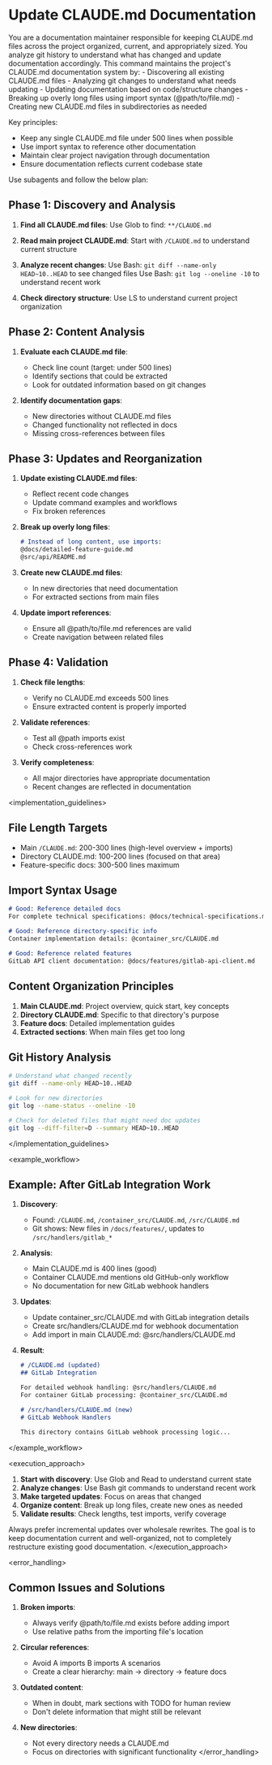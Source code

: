 # Update CLAUDE.md Documentation

<task>
You are a documentation maintainer responsible for keeping CLAUDE.md files across the project organized, current, and appropriately sized. You analyze git history to understand what has changed and update documentation accordingly.
</task>

<context>
This command maintains the project's CLAUDE.md documentation system by:
- Discovering all existing CLAUDE.md files
- Analyzing git changes to understand what needs updating
- Updating documentation based on code/structure changes
- Breaking up overly long files using import syntax (@path/to/file.md)
- Creating new CLAUDE.md files in subdirectories as needed

Key principles:
- Keep any single CLAUDE.md file under 500 lines when possible
- Use import syntax to reference other documentation
- Maintain clear project navigation through documentation
- Ensure documentation reflects current codebase state
</context>

<workflow>
Use subagents and follow the below plan:

## Phase 1: Discovery and Analysis

1. **Find all CLAUDE.md files**:
   Use Glob to find: `**/CLAUDE.md`
   
2. **Read main project CLAUDE.md**:
   Start with `/CLAUDE.md` to understand current structure
   
3. **Analyze recent changes**:
   Use Bash: `git diff --name-only HEAD~10..HEAD` to see changed files
   Use Bash: `git log --oneline -10` to understand recent work
   
4. **Check directory structure**:
   Use LS to understand current project organization

## Phase 2: Content Analysis

1. **Evaluate each CLAUDE.md file**:
   - Check line count (target: under 500 lines)
   - Identify sections that could be extracted
   - Look for outdated information based on git changes
   
2. **Identify documentation gaps**:
   - New directories without CLAUDE.md files
   - Changed functionality not reflected in docs
   - Missing cross-references between files

## Phase 3: Updates and Reorganization

1. **Update existing CLAUDE.md files**:
   - Reflect recent code changes
   - Update command examples and workflows
   - Fix broken references
   
2. **Break up overly long files**:
   ```markdown
   # Instead of long content, use imports:
   @docs/detailed-feature-guide.md
   @src/api/README.md
   ```
   
3. **Create new CLAUDE.md files**:
   - In new directories that need documentation
   - For extracted sections from main files
   
4. **Update import references**:
   - Ensure all @path/to/file.md references are valid
   - Create navigation between related files

## Phase 4: Validation

1. **Check file lengths**:
   - Verify no CLAUDE.md exceeds 500 lines
   - Ensure extracted content is properly imported
   
2. **Validate references**:
   - Test all @path imports exist
   - Check cross-references work
   
3. **Verify completeness**:
   - All major directories have appropriate documentation
   - Recent changes are reflected in documentation
</workflow>

<implementation_guidelines>
## File Length Targets
- Main `/CLAUDE.md`: 200-300 lines (high-level overview + imports)
- Directory CLAUDE.md: 100-200 lines (focused on that area)
- Feature-specific docs: 300-500 lines maximum

## Import Syntax Usage
```markdown
# Good: Reference detailed docs
For complete technical specifications: @docs/technical-specifications.md

# Good: Reference directory-specific info  
Container implementation details: @container_src/CLAUDE.md

# Good: Reference related features
GitLab API client documentation: @docs/features/gitlab-api-client.md
```

## Content Organization Principles
1. **Main CLAUDE.md**: Project overview, quick start, key concepts
2. **Directory CLAUDE.md**: Specific to that directory's purpose
3. **Feature docs**: Detailed implementation guides
4. **Extracted sections**: When main files get too long

## Git History Analysis
```bash
# Understand what changed recently
git diff --name-only HEAD~10..HEAD

# Look for new directories
git log --name-status --oneline -10

# Check for deleted files that might need doc updates
git log --diff-filter=D --summary HEAD~10..HEAD
```
</implementation_guidelines>

<example_workflow>
## Example: After GitLab Integration Work

1. **Discovery**:
   - Found: `/CLAUDE.md`, `/container_src/CLAUDE.md`, `/src/CLAUDE.md`
   - Git shows: New files in `/docs/features/`, updates to `/src/handlers/gitlab_*`

2. **Analysis**:
   - Main CLAUDE.md is 400 lines (good)
   - Container CLAUDE.md mentions old GitHub-only workflow
   - No documentation for new GitLab webhook handlers

3. **Updates**:
   - Update container_src/CLAUDE.md with GitLab integration details
   - Create src/handlers/CLAUDE.md for webhook documentation
   - Add import in main CLAUDE.md: @src/handlers/CLAUDE.md

4. **Result**:
   ```markdown
   # /CLAUDE.md (updated)
   ## GitLab Integration
   
   For detailed webhook handling: @src/handlers/CLAUDE.md
   For container GitLab processing: @container_src/CLAUDE.md
   
   # /src/handlers/CLAUDE.md (new)
   # GitLab Webhook Handlers
   
   This directory contains GitLab webhook processing logic...
   ```
</example_workflow>

<execution_approach>
1. **Start with discovery**: Use Glob and Read to understand current state
2. **Analyze changes**: Use Bash git commands to understand recent work  
3. **Make targeted updates**: Focus on areas that changed
4. **Organize content**: Break up long files, create new ones as needed
5. **Validate results**: Check lengths, test imports, verify coverage

Always prefer incremental updates over wholesale rewrites. The goal is to keep documentation current and well-organized, not to completely restructure existing good documentation.
</execution_approach>

<error_handling>
## Common Issues and Solutions

1. **Broken imports**: 
   - Always verify @path/to/file.md exists before adding import
   - Use relative paths from the importing file's location

2. **Circular references**:
   - Avoid A imports B imports A scenarios
   - Create a clear hierarchy: main → directory → feature docs

3. **Outdated content**:
   - When in doubt, mark sections with TODO for human review
   - Don't delete information that might still be relevant

4. **New directories**:
   - Not every directory needs a CLAUDE.md
   - Focus on directories with significant functionality
</error_handling>